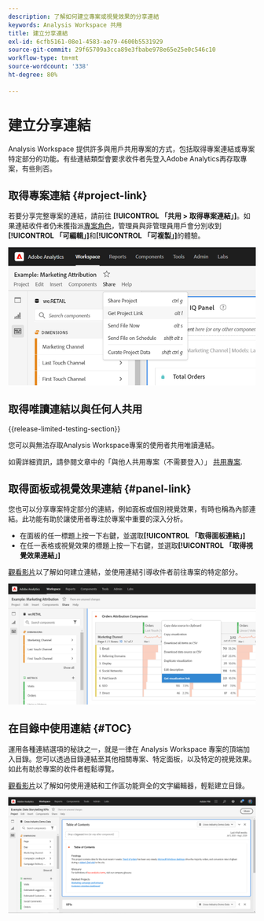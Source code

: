 ```yaml
---
description: 了解如何建立專案或視覺效果的分享連結
keywords: Analysis Workspace 共用
title: 建立分享連結
exl-id: 6cfb5161-08e1-4583-ae79-4600b5531929
source-git-commit: 29f65709a3cca89e3fbabe978e65e25e0c546c10
workflow-type: tm+mt
source-wordcount: '338'
ht-degree: 80%

---
```


# 建立分享連結

Analysis Workspace 提供許多與用戶共用專案的方式，包括取得專案連結或專案特定部分的功能。有些連結類型會要求收件者先登入Adobe Analytics再存取專案，有些則否。

## 取得專案連結 {#project-link}

若要分享完整專案的連結，請前往 **[!UICONTROL 「共用 > 取得專案連結」]**。如果連結收件者仍未獲指派[專案角色](https://experienceleague.adobe.com/docs/analytics/analyze/analysis-workspace/curate-share/share-projects.html?lang=zh-Hant)，管理員與非管理員用戶會分別收到&#x200B;**[!UICONTROL 「可編輯」]**&#x200B;和&#x200B;**[!UICONTROL 「可複製」]**&#x200B;的體驗。

![](assets/get-project-link.png)

## 取得唯讀連結以與任何人共用

{{release-limited-testing-section}}

您可以與無法存取Analysis Workspace專案的使用者共用唯讀連結。

如需詳細資訊，請參閱文章中的「與他人共用專案（不需要登入）」 [共用專案](/help/analysis-workspace/curate-share/share-projects.md).

## 取得面板或視覺效果連結 {#panel-link}

您也可以分享專案特定部分的連結，例如面板或個別視覺效果，有時也稱為內部連結。此功能有助於讓使用者專注於專案中重要的深入分析。

* 在面板的任一標題上按一下右鍵，並選取&#x200B;**[!UICONTROL 「取得面板連結」]**
* 在任一表格或視覺效果的標題上按一下右鍵，並選取&#x200B;**[!UICONTROL 「取得視覺效果連結」]**

[觀看影片](https://experienceleague.adobe.com/docs/analytics-learn/tutorials/analysis-workspace/visualizations/intra-linking-in-analysis-workspace.html?lang=zh-Hant)以了解如何建立連結，並使用連結引導收件者前往專案的特定部分。

![](assets/get-viz-link.png)

## 在目錄中使用連結 {#TOC}

運用各種連結選項的秘訣之一，就是一律在 Analysis Workspace 專案的頂端加入目錄。您可以透過目錄連結至其他相關專案、特定面板，以及特定的視覺效果。如此有助於專案的收件者輕鬆導覽。

[觀看影片](https://experienceleague.adobe.com/docs/analytics-learn/tutorials/analysis-workspace/navigating-workspace-projects/create-a-toc-in-analysis-workspace.html?lang=zh-Hant)以了解如何使用連結和工作區功能齊全的文字編輯器，輕鬆建立目錄。

![](assets/toc.png)
